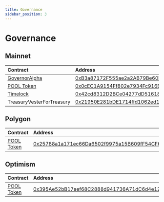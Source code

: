 ```yaml
---
title: Governance
sidebar_position: 3
---
```


# Governance

## Mainnet

| Contract | Address | Artifact |
| :--- | :--- | :--- |
| [GovernorAlpha](https://github.com/pooltogether/governance/tree/master/contractsundefined) | [0xB3a87172F555ae2a2AB79Be60B336D2F7D0187f0](https://etherscan.io/address/0xB3a87172F555ae2a2AB79Be60B336D2F7D0187f0) | [Artifact](https://github.com/pooltogether/governance/tree/master/deployments/mainnet/GovernorAlpha.json) |
| [POOL Token](https://github.com/pooltogether/governance/tree/master/contractsundefined) | [0x0cEC1A9154Ff802e7934Fc916Ed7Ca50bDE6844e](https://etherscan.io/address/0x0cEC1A9154Ff802e7934Fc916Ed7Ca50bDE6844e) | [Artifact](https://github.com/pooltogether/governance/tree/master/deployments/mainnet/Pool.json) |
| [Timelock](https://github.com/pooltogether/governance/tree/master/contractsundefined) | [0x42cd8312D2BCe04277dD5161832460e95b24262E](https://etherscan.io/address/0x42cd8312D2BCe04277dD5161832460e95b24262E) | [Artifact](https://github.com/pooltogether/governance/tree/master/deployments/mainnet/Timelock.json) |
| TreasuryVesterForTreasury | [0x21950E281bDE1714ffd1062ed17c56D4D8de2359](https://etherscan.io/address/0x21950E281bDE1714ffd1062ed17c56D4D8de2359) | [Artifact](https://github.com/pooltogether/governance/tree/master/deployments/mainnet/TreasuryVesterForTreasury.json) |

## Polygon

| Contract | Address | Artifact |
| :--- | :--- | :--- |
| [POOL Token](https://github.com/pooltogether/governance/tree/master/contractsundefined) | [0x25788a1a171ec66Da6502f9975a15B609fF54CF6](https://polygonscan.com/address/0x25788a1a171ec66Da6502f9975a15B609fF54CF6) | [Artifact](https://github.com/pooltogether/governance/tree/master/contractsundefined) |

## Optimism

| Contract | Address | Artifact |
| :--- | :--- | :--- |
| [POOL Token](https://github.com/pooltogether/governance/tree/master/contractsundefined) | [0x395Ae52bB17aef68C2888d941736A71dC6d4e125](https://optimistic.etherscan.io/address/0x395ae52bb17aef68c2888d941736a71dc6d4e125) | [Artifact](https://github.com/pooltogether/governance/tree/master/contractsundefined) |
